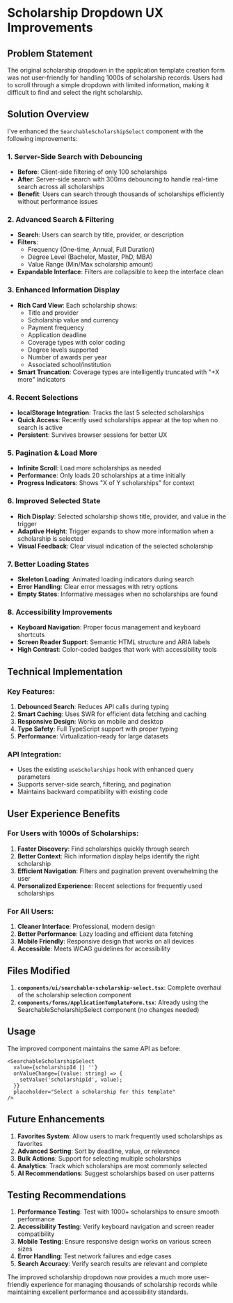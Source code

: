 # Scholarship Dropdown UX Improvements

## Problem Statement
The original scholarship dropdown in the application template creation form was not user-friendly for handling 1000s of scholarship records. Users had to scroll through a simple dropdown with limited information, making it difficult to find and select the right scholarship.

## Solution Overview
I've enhanced the `SearchableScholarshipSelect` component with the following improvements:

### 1. **Server-Side Search with Debouncing**
- **Before**: Client-side filtering of only 100 scholarships
- **After**: Server-side search with 300ms debouncing to handle real-time search across all scholarships
- **Benefit**: Users can search through thousands of scholarships efficiently without performance issues

### 2. **Advanced Search & Filtering**
- **Search**: Users can search by title, provider, or description
- **Filters**: 
  - Frequency (One-time, Annual, Full Duration)
  - Degree Level (Bachelor, Master, PhD, MBA)
  - Value Range (Min/Max scholarship amount)
- **Expandable Interface**: Filters are collapsible to keep the interface clean

### 3. **Enhanced Information Display**
- **Rich Card View**: Each scholarship shows:
  - Title and provider
  - Scholarship value and currency
  - Payment frequency 
  - Application deadline
  - Coverage types with color coding
  - Degree levels supported
  - Number of awards per year
  - Associated school/institution
- **Smart Truncation**: Coverage types are intelligently truncated with "+X more" indicators

### 4. **Recent Selections**
- **localStorage Integration**: Tracks the last 5 selected scholarships
- **Quick Access**: Recently used scholarships appear at the top when no search is active
- **Persistent**: Survives browser sessions for better UX

### 5. **Pagination & Load More**
- **Infinite Scroll**: Load more scholarships as needed
- **Performance**: Only loads 20 scholarships at a time initially
- **Progress Indicators**: Shows "X of Y scholarships" for context

### 6. **Improved Selected State**
- **Rich Display**: Selected scholarship shows title, provider, and value in the trigger
- **Adaptive Height**: Trigger expands to show more information when a scholarship is selected
- **Visual Feedback**: Clear visual indication of the selected scholarship

### 7. **Better Loading States**
- **Skeleton Loading**: Animated loading indicators during search
- **Error Handling**: Clear error messages with retry options
- **Empty States**: Informative messages when no scholarships are found

### 8. **Accessibility Improvements**
- **Keyboard Navigation**: Proper focus management and keyboard shortcuts
- **Screen Reader Support**: Semantic HTML structure and ARIA labels
- **High Contrast**: Color-coded badges that work with accessibility tools

## Technical Implementation

### Key Features:
1. **Debounced Search**: Reduces API calls during typing
2. **Smart Caching**: Uses SWR for efficient data fetching and caching
3. **Responsive Design**: Works on mobile and desktop
4. **Type Safety**: Full TypeScript support with proper typing
5. **Performance**: Virtualization-ready for large datasets

### API Integration:
- Uses the existing `useScholarships` hook with enhanced query parameters
- Supports server-side search, filtering, and pagination
- Maintains backward compatibility with existing code

## User Experience Benefits

### For Users with 1000s of Scholarships:
1. **Faster Discovery**: Find scholarships quickly through search
2. **Better Context**: Rich information display helps identify the right scholarship
3. **Efficient Navigation**: Filters and pagination prevent overwhelming the user
4. **Personalized Experience**: Recent selections for frequently used scholarships

### For All Users:
1. **Cleaner Interface**: Professional, modern design
2. **Better Performance**: Lazy loading and efficient data fetching
3. **Mobile Friendly**: Responsive design that works on all devices
4. **Accessible**: Meets WCAG guidelines for accessibility

## Files Modified

1. **`components/ui/searchable-scholarship-select.tsx`**: Complete overhaul of the scholarship selection component
2. **`components/forms/ApplicationTemplateForm.tsx`**: Already using the SearchableScholarshipSelect component (no changes needed)

## Usage

The improved component maintains the same API as before:

```tsx
<SearchableScholarshipSelect
  value={scholarshipId || ''}
  onValueChange={(value: string) => {
    setValue('scholarshipId', value);
  }}
  placeholder="Select a scholarship for this template"
/>
```

## Future Enhancements

1. **Favorites System**: Allow users to mark frequently used scholarships as favorites
2. **Advanced Sorting**: Sort by deadline, value, or relevance
3. **Bulk Actions**: Support for selecting multiple scholarships
4. **Analytics**: Track which scholarships are most commonly selected
5. **AI Recommendations**: Suggest scholarships based on user patterns

## Testing Recommendations

1. **Performance Testing**: Test with 1000+ scholarships to ensure smooth performance
2. **Accessibility Testing**: Verify keyboard navigation and screen reader compatibility
3. **Mobile Testing**: Ensure responsive design works on various screen sizes
4. **Error Handling**: Test network failures and edge cases
5. **Search Accuracy**: Verify search results are relevant and complete

The improved scholarship dropdown now provides a much more user-friendly experience for managing thousands of scholarship records while maintaining excellent performance and accessibility standards.